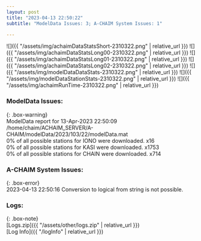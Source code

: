 ```yaml
---
layout: post
title: "2023-04-13 22:50:22"
subtitle: "ModelData Issues: 3; A-CHAIM System Issues: 1"

---
```


![]({{ "/assets/img/achaimDataStatsShort-2310322.png" | relative_url }})
![]({{ "/assets/img/achaimDataStatsLong00-2310322.png" | relative_url }})
![]({{ "/assets/img/achaimDataStatsLong01-2310322.png" | relative_url }})
![]({{ "/assets/img/achaimDataStatsLong02-2310322.png" | relative_url }})
![]({{ "/assets/img/modelDataDataStats-2310322.png" | relative_url }})
![]({{ "/assets/img/modelDataStationStats-2310322.png" | relative_url }})
![]({{ "/assets/img/achaimRunTime-2310322.png" | relative_url }})


### ModelData Issues:  
  
{: .box-warning}  
 ModelData report for 13-Apr-2023 22:50:09   
 /home/chaim/ACHAIM_SERVER/A-CHAIM/modelData/2023/103/22/modelData.mat   
 0% of all possible stations for IONO were downloaded. x16   
 0% of all possible stations for KASI were downloaded. x1753   
 0% of all possible stations for CHAIN were downloaded. x714   
  
### A-CHAIM System Issues:  
  
{: .box-error}  
2023-04-13 22:50:16 Conversion to logical from string is not possible.  

### Logs:  
  
{: .box-note}  
[Logs.zip]({{ "/assets/other/logs.zip" | relative_url }})  
[Log Info]({{ "/logInfo" | relative_url }})  
